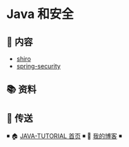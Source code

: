 # Java 和安全

## 📖 内容

- [shiro](shiro.md)
- [spring-security](spring-security.md)

## 📚 资料

## 🚪 传送

◾ 🏠 [JAVA-TUTORIAL 首页](https://github.com/dunwu/java-tutorial) ◾ 🎯 [我的博客](https://github.com/dunwu/blog) ◾
